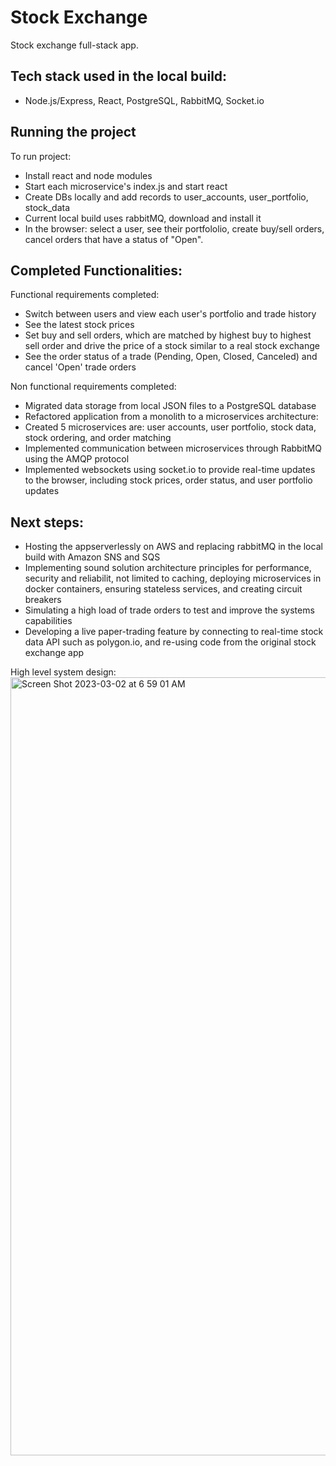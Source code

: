 # Stock Exchange

Stock exchange full-stack app.

## Tech stack used in the local build:
- Node.js/Express, React, PostgreSQL, RabbitMQ, Socket.io

## Running the project
To run project:
-  Install react and node modules
-  Start each microservice's index.js and start react
-  Create DBs locally and add records to user_accounts, user_portfolio, stock_data
-  Current local build uses rabbitMQ, download and install it
-  In the browser: select a user, see their portfololio, create buy/sell orders, cancel orders that have a status of "Open".

## Completed Functionalities:
Functional requirements completed:
   -  Switch between users and view each user's portfolio and trade history
   -  See the latest stock prices
   -  Set buy and sell orders, which are matched by highest buy to highest sell order and drive the price of a stock similar to a real stock exchange
   -  See the order status of a trade (Pending, Open, Closed, Canceled) and cancel 'Open' trade orders

Non functional requirements completed:
-  Migrated data storage from local JSON files to a PostgreSQL database
-  Refactored application from a monolith to a microservices architecture:
-  Created 5 microservices are: user accounts, user portfolio, stock data, stock ordering, and order matching
-  Implemented communication between microservices through RabbitMQ using the AMQP protocol
-  Implemented websockets using socket.io to provide real-time updates to the browser, including stock prices, order status, and user portfolio updates

## Next steps:

-  Hosting the appserverlessly on AWS and replacing rabbitMQ in the local build with Amazon SNS and SQS
-  Implementing sound solution architecture principles for performance, security and reliabilit, not limited to caching, deploying microservices in docker containers, ensuring stateless services, and creating circuit breakers
-  Simulating a high load of trade orders to test and improve the systems capabilities
-  Developing a live paper-trading feature by connecting to real-time stock data API such as polygon.io, and re-using code from the original stock exchange app


High level system design:
<img width="1245" alt="Screen Shot 2023-03-02 at 6 59 01 AM" src="https://user-images.githubusercontent.com/52921619/222810242-33159bfc-c21d-4a5b-b285-f711f8527d66.png">
